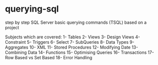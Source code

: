 # querying-sql
step by step SQL Server basic querying commands (TSQL) based on a project

Subjects which are covered:
1- Tables
2- Views
3- Design Views
4- Constraint
5- Triggers
6- Select
7- SubQueries
8- Data Types
9- Aggregates
10- XML
11- Stored Procedures
12- Modifying Date
13- Combining Data
14- Functions
15- Optimising Queries
16- Transactions
17- Row Based vs Set Based
18- Error Handling
